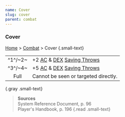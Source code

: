 ```yaml
---
name: Cover
slug: cover
parent: combat
---
```

### Cover
[Home](dm-operations-center) > [Combat](combat-menu) > Cover {.small-text}

|||
| :-----: | --------------------------------------------------------------------- |
| ^1^/~2~ | +2 [AC](armor-class) & [DEX](DEXTERITY) [Saving Throws](saving-throw) |
| ^3^/~4~ | +5 [AC](armor-class) & [DEX](DEXTERITY) [Saving Throws](saving-throw) |
|  Full   | Cannot be seen or targeted directly.                                  |
{.gray .small-text}

> **Sources** <br/>
> System Reference Document, p. 96<br/>
> Player's Handbook, p. 196
{.read .small-text}